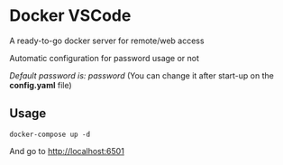 # Docker VSCode

A ready-to-go docker server for remote/web access

Automatic configuration for password usage or not

*Default password is: password* (You can change it after start-up on the **config.yaml** file)

Usage
-

```
docker-compose up -d
```

And go to [http://localhost:6501](#)
